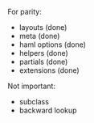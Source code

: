 For parity:

 * layouts (done)
 * meta (done)
 * haml options (done)
 * helpers (done)
 * partials (done)
 * extensions (done)

Not important:
 * subclass
 * backward lookup
